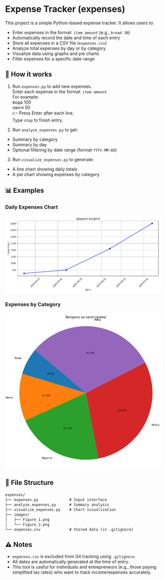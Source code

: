 # Expense Tracker (expenses)

This project is a simple Python-based expense tracker. It allows users to:

- Enter expenses in the format: `item amount` (e.g., `bread 30`)
- Automatically record the date and time of each entry
- Store all expenses in a CSV file (`expenses.csv`)
- Analyze total expenses by day or by category
- Visualize data using graphs and pie charts
- Filter expenses for a specific date range

## 🧾 How it works

1. Run `expenses.py` to add new expenses.  
Enter each expense in the format: `item amount`  
For example:  
вода 100  
овочі 50  
👉 Press Enter after each line.  
Type `stop` to finish entry.

2. Run `analyze_expenses.py` to get:
- Summary by category
- Summary by day
- Optional filtering by date range (format `YYYY-MM-DD`)

3. Run `visualize_expenses.py` to generate:
- A line chart showing daily totals
- A pie chart showing expenses by category

## 📊 Examples

### Daily Expenses Chart

![Daily Expenses](images/Figure_1.png)

### Expenses by Category

![Category Pie Chart](images/Figure_2.png)

## 📁 File Structure

```
expenses/
├── expenses.py              # Input interface
├── analyze_expenses.py      # Summary analysis
├── visualize_expenses.py    # Chart visualization
├── images/
│   ├── Figure_1.png
│   └── Figure_2.png
└── expenses.csv             # Stored data (in .gitignore)
```



## ⚠️ Notes

- `expenses.csv` is excluded from Git tracking using `.gitignore`.
- All dates are automatically generated at the time of entry.
- This tool is useful for individuals and entrepreneurs (e.g., those paying simplified tax rates) who want to track income/expenses accurately.

